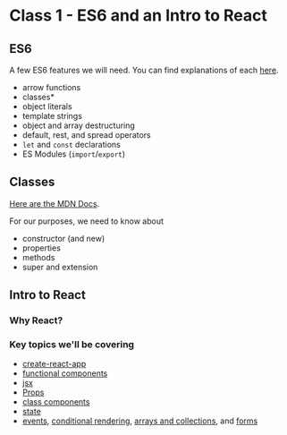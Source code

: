 # Class 1 - ES6 and an Intro to React

## ES6

A few ES6 features we will need. You can find explanations of each [here](https://github.com/lukehoban/es6features).

* arrow functions
* classes*
* object literals
* template strings
* object and array destructuring
* default, rest, and spread operators
* `let` and `const` declarations
* ES Modules (`import`/`export`)

## Classes

[Here are the MDN Docs](https://developer.mozilla.org/en-US/docs/Web/JavaScript/Reference/Classes).

For our purposes, we need to know about

* constructor (and new)
* properties
* methods
* super and extension

## Intro to React

### Why React?

### Key topics we'll be covering

* [create-react-app](https://github.com/facebook/create-react-app)
* [functional components](https://reactjs.org/docs/components-and-props.html#function-and-class-components)
* [jsx](https://reactjs.org/docs/introducing-jsx.html)
* [Props](https://reactjs.org/docs/components-and-props.html#function-and-class-components)
* [class components](https://reactjs.org/docs/components-and-props.html#function-and-class-components)
* [state](https://reactjs.org/docs/state-and-lifecycle.html)
* [events](https://reactjs.org/docs/handling-events.html), [conditional rendering](https://reactjs.org/docs/conditional-rendering.html), [arrays and collections](https://reactjs.org/docs/lists-and-keys.html), and [forms](https://reactjs.org/docs/forms.html)

